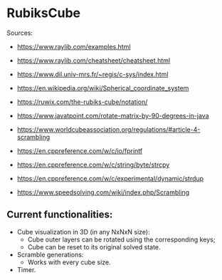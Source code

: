 # RubiksCube

Sources:
- https://www.raylib.com/examples.html
- https://www.raylib.com/cheatsheet/cheatsheet.html

- https://www.dil.univ-mrs.fr/~regis/c-sys/index.html

- https://en.wikipedia.org/wiki/Spherical_coordinate_system
- https://ruwix.com/the-rubiks-cube/notation/
- https://www.javatpoint.com/rotate-matrix-by-90-degrees-in-java
- https://www.worldcubeassociation.org/regulations/#article-4-scrambling
- https://en.cppreference.com/w/c/io/fprintf
- https://en.cppreference.com/w/c/string/byte/strcpy
- https://en.cppreference.com/w/c/experimental/dynamic/strdup
- https://www.speedsolving.com/wiki/index.php/Scrambling


## Current functionalities:
- Cube visualization in 3D (in any NxNxN size):
  - Cube outer layers can be rotated using the corresponding keys;
  - Cube can be reset to its original solved state.
- Scramble generations:
  - Works with every cube size.
- Timer.
